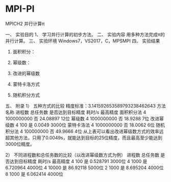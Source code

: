 # MPI-PI
MPICH2 并行计算π

一、	实验目的
1、	学习并行计算的初步方法。
二、	实验内容
用多种方法完成π的并行计算。
三、	实验环境
Windows7，VS2017，C，MPSMPI
四、	实验结果
1.	面积积分：
 
2.	幂级数：
 
3.	改进的幂级数
   
4.	蒙特卡洛方式

 

5.	随机积分方式

 
五、	附录
1）	五种方式的比较
精度标准：3.141592653589793238462643
方法名称	进程数	总任务数	是否达到目标精度	耗时/s	最高精度
面积积分法	4	1000000000	否	24.08897	12位
幂级数	4	1000000000	否	18.9288	7位
改进幂级数	4	100	是	0.0049	3000位
蒙特卡洛法	4	1000000000	否	18.0062	6位
随机积分法	4	100000000	否	49.9666	4位
	从上表可以看出改进幂级数方式的效率远超其他方法，只用了0.0049s，就能达到目标的25位精度，而且最高至少能达到3000位精度。

2）	不同进程数和总任务数的比较（以改进幂级数方式为例）
进程数	总任务数	是否达到目标精度	耗时/s	最高精度
4	100	是	0.528791	3000位
4	1000	是	6.720964	4000位
4	10000	是	86.92118	5000位
2	1000	是	8.695204	4000位
8	1000	是	6.062414	4000位
